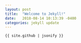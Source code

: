 ```yaml
---
layout: post
title:  "Welcome to Jekyll!"
date:   2018-08-14 10:13:39 -0400
categories: jekyll update
---
```


```
{{ site.github | jsonify }}
```
